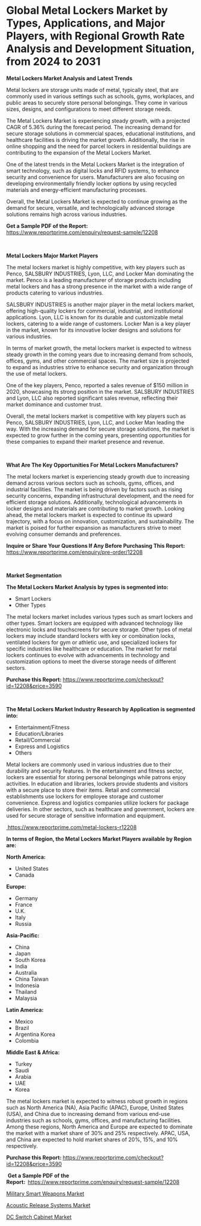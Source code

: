 <p><h1>Global Metal Lockers Market by Types, Applications, and Major Players, with Regional Growth Rate Analysis and Development Situation, from 2024 to 2031</h1></p><p><strong>Metal Lockers Market Analysis and Latest Trends</strong></p>
<p><p>Metal lockers are storage units made of metal, typically steel, that are commonly used in various settings such as schools, gyms, workplaces, and public areas to securely store personal belongings. They come in various sizes, designs, and configurations to meet different storage needs.</p><p>The Metal Lockers Market is experiencing steady growth, with a projected CAGR of 5.36% during the forecast period. The increasing demand for secure storage solutions in commercial spaces, educational institutions, and healthcare facilities is driving the market growth. Additionally, the rise in online shopping and the need for parcel lockers in residential buildings are contributing to the expansion of the Metal Lockers Market.</p><p>One of the latest trends in the Metal Lockers Market is the integration of smart technology, such as digital locks and RFID systems, to enhance security and convenience for users. Manufacturers are also focusing on developing environmentally friendly locker options by using recycled materials and energy-efficient manufacturing processes.</p><p>Overall, the Metal Lockers Market is expected to continue growing as the demand for secure, versatile, and technologically advanced storage solutions remains high across various industries.</p></p>
<p><strong>Get a Sample PDF of the Report:&nbsp;</strong> <a href="https://www.reportprime.com/enquiry/request-sample/12208">https://www.reportprime.com/enquiry/request-sample/12208</a></p>
<p>&nbsp;</p>
<p><strong>Metal Lockers Major Market Players</strong></p>
<p><p>The metal lockers market is highly competitive, with key players such as Penco, SALSBURY INDUSTRIES, Lyon, LLC, and Locker Man dominating the market. Penco is a leading manufacturer of storage products including metal lockers and has a strong presence in the market with a wide range of products catering to various industries. </p><p>SALSBURY INDUSTRIES is another major player in the metal lockers market, offering high-quality lockers for commercial, industrial, and institutional applications. Lyon, LLC is known for its durable and customizable metal lockers, catering to a wide range of customers. Locker Man is a key player in the market, known for its innovative locker designs and solutions for various industries.</p><p>In terms of market growth, the metal lockers market is expected to witness steady growth in the coming years due to increasing demand from schools, offices, gyms, and other commercial spaces. The market size is projected to expand as industries strive to enhance security and organization through the use of metal lockers.</p><p>One of the key players, Penco, reported a sales revenue of $150 million in 2020, showcasing its strong position in the market. SALSBURY INDUSTRIES and Lyon, LLC also reported significant sales revenue, reflecting their market dominance and customer trust.</p><p>Overall, the metal lockers market is competitive with key players such as Penco, SALSBURY INDUSTRIES, Lyon, LLC, and Locker Man leading the way. With the increasing demand for secure storage solutions, the market is expected to grow further in the coming years, presenting opportunities for these companies to expand their market presence and revenue.</p></p>
<p>&nbsp;</p>
<p><strong>What Are The Key Opportunities For Metal Lockers Manufacturers?</strong></p>
<p><p>The metal lockers market is experiencing steady growth due to increasing demand across various sectors such as schools, gyms, offices, and industrial facilities. The market is being driven by factors such as rising security concerns, expanding infrastructural development, and the need for efficient storage solutions. Additionally, technological advancements in locker designs and materials are contributing to market growth. Looking ahead, the metal lockers market is expected to continue its upward trajectory, with a focus on innovation, customization, and sustainability. The market is poised for further expansion as manufacturers strive to meet evolving consumer demands and preferences.</p></p>
<p><strong>Inquire or Share Your Questions If Any Before Purchasing This Report:</strong> <a href="https://www.reportprime.com/enquiry/pre-order/12208">https://www.reportprime.com/enquiry/pre-order/12208</a></p>
<p>&nbsp;</p>
<p><strong>Market Segmentation</strong></p>
<p><strong>The Metal Lockers Market Analysis by types is segmented into:</strong></p>
<p><ul><li>Smart Lockers</li><li>Other Types</li></ul></p>
<p><p>The metal lockers market includes various types such as smart lockers and other types. Smart lockers are equipped with advanced technology like electronic locks and touchscreens for secure storage. Other types of metal lockers may include standard lockers with key or combination locks, ventilated lockers for gym or athletic use, and specialized lockers for specific industries like healthcare or education. The market for metal lockers continues to evolve with advancements in technology and customization options to meet the diverse storage needs of different sectors.</p></p>
<p><strong>Purchase this Report:&nbsp;</strong><a href="https://www.reportprime.com/checkout?id=12208&price=3590">https://www.reportprime.com/checkout?id=12208&price=3590</a></p>
<p>&nbsp;</p>
<p><strong>The Metal Lockers Market Industry Research by Application is segmented into:</strong></p>
<p><ul><li>Entertainment/Fitness</li><li>Education/Libraries</li><li>Retail/Commercial</li><li>Express and Logistics</li><li>Others</li></ul></p>
<p><p>Metal lockers are commonly used in various industries due to their durability and security features. In the entertainment and fitness sector, lockers are essential for storing personal belongings while patrons enjoy activities. In education and libraries, lockers provide students and visitors with a secure place to store their items. Retail and commercial establishments use lockers for employee storage and customer convenience. Express and logistics companies utilize lockers for package deliveries. In other sectors, such as healthcare and government, lockers are used for secure storage of sensitive information and equipment.</p></p>
<p><a href="https://www.reportprime.com/metal-lockers-r12208">&nbsp;https://www.reportprime.com/metal-lockers-r12208</a></p>
<p><strong>In terms of Region, the Metal Lockers Market Players available by Region are:</strong></p>
<p>
    <p> <strong> North America: </strong>
        <ul>
            <li>United States</li>
            <li>Canada</li>
        </ul>
        </p> 
    <p> <strong> Europe: </strong>
        <ul>
            <li>Germany</li>
            <li>France</li>
            <li>U.K.</li>
            <li>Italy</li>
            <li>Russia</li>
        </ul>
        </p> 
    <p> <strong> Asia-Pacific: </strong>
        <ul>
            <li>China</li>
            <li>Japan</li>
            <li>South Korea</li>
            <li>India</li>
            <li>Australia</li>
            <li>China Taiwan</li>
            <li>Indonesia</li>
            <li>Thailand</li>
            <li>Malaysia</li>
        </ul>
        </p> 
    <p> <strong> Latin America: </strong>
        <ul>
            <li>Mexico</li>
            <li>Brazil</li>
            <li>Argentina Korea</li>
            <li>Colombia</li>
        </ul>
        </p> 
    <p> <strong> Middle East & Africa: </strong>
        <ul>
            <li>Turkey</li>
            <li>Saudi</li>
            <li>Arabia</li>
            <li>UAE</li>
            <li>Korea</li>
        </ul>
    </p>
    </p>
<p><p>The metal lockers market is expected to witness robust growth in regions such as North America (NA), Asia Pacific (APAC), Europe, United States (USA), and China due to increasing demand from various end-use industries such as schools, gyms, offices, and manufacturing facilities. Among these regions, North America and Europe are expected to dominate the market with a market share of 30% and 25% respectively. APAC, USA, and China are expected to hold market shares of 20%, 15%, and 10% respectively.</p></p>
<p><strong>Purchase this Report: </strong><a href="https://www.reportprime.com/checkout?id=12208&price=3590">https://www.reportprime.com/checkout?id=12208&price=3590</a></p>
<p>&nbsp;<strong>Get a Sample PDF of the Report:&nbsp;&nbsp;</strong><a href="https://www.reportprime.com/enquiry/request-sample/12208">https://www.reportprime.com/enquiry/request-sample/12208</a></p>
<p><strong></strong></p>
<p><p><a href="https://www.linkedin.com/pulse/military-smart-weapons-market-share-evolution-growth-trends-sz2ne">Military Smart Weapons Market</a></p><p><a href="https://www.linkedin.com/pulse/acoustic-release-systems-market-outlook-industry-overview-forecast-n4kwe">Acoustic Release Systems Market</a></p><p><a href="https://www.linkedin.com/pulse/dc-switch-cabinet-market-share-evolution-growth-trends-2024-9rqwe">DC Switch Cabinet Market</a></p></p>